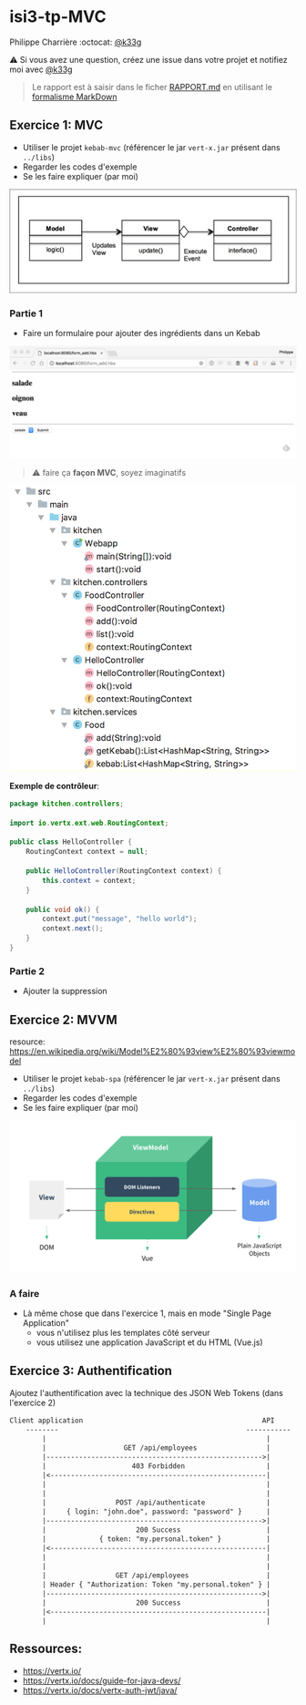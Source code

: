 # isi3-tp-MVC

Philippe Charrière :octocat: [@k33g](https://github.com/k33g)

:warning: Si vous avez une question, créez une issue dans votre projet et notifiez moi avec [@k33g](https://github.com/k33g)

> Le rapport est à saisir dans le ficher [RAPPORT.md](RAPPORT.md) en utilisant le [formalisme MarkDown](https://guides.github.com/features/mastering-markdown/)



## Exercice 1: MVC

- Utiliser le projet `kebab-mvc` (référencer le jar `vert-x.jar` présent dans `../libs`)
- Regarder les codes d'exemple
- Se les faire expliquer (par moi)

![form](mvc.jpg)

### Partie 1

- Faire un formulaire pour ajouter des ingrédients dans un Kebab

![form](01.png)

> :warning: faire ça **façon MVC**, soyez imaginatifs

![form](02.png)

**Exemple de contrôleur**:
```java
package kitchen.controllers;

import io.vertx.ext.web.RoutingContext;

public class HelloController {
    RoutingContext context = null;

    public HelloController(RoutingContext context) {
        this.context = context;
    }

    public void ok() {
        context.put("message", "hello world");
        context.next();
    }
}
```

### Partie 2

- Ajouter la suppression

## Exercice 2: MVVM

resource: https://en.wikipedia.org/wiki/Model%E2%80%93view%E2%80%93viewmodel

- Utiliser le projet `kebab-spa` (référencer le jar `vert-x.jar` présent dans `../libs`)
- Regarder les codes d'exemple
- Se les faire expliquer (par moi)

![form](mvvm.png)

### A faire

- Là même chose que dans l'exercice 1, mais en mode  "Single Page Application"
  - vous n'utilisez plus les templates côté serveur
  - vous utilisez une application JavaScript et du HTML (Vue.js)

## Exercice 3: Authentification

Ajoutez l'authentification avec la technique des JSON Web Tokens (dans l'exercice 2)

```
Client application                                            API
    --------                                              -----------
        |                                                      |
        |                   GET /api/employees                 |
        |----------------------------------------------------->|
        |                     403 Forbidden                    |
        |<-----------------------------------------------------|
        |                                                      |
        |                                                      |
        |                 POST /api/authenticate               |
        |     { login: "john.doe", password: "password" }      |
        |----------------------------------------------------->|
        |                      200 Success                     |
        |             { token: "my.personal.token" }           |
        |<-----------------------------------------------------|
        |                                                      |
        |                                                      |
        |                 GET /api/employees                   |
        | Header { "Authorization: Token "my.personal.token" } |
        |----------------------------------------------------->|
        |                      200 Success                     |
        |<-----------------------------------------------------|
        |                                                      |
```


## Ressources:

- https://vertx.io/
- https://vertx.io/docs/guide-for-java-devs/
- https://vertx.io/docs/vertx-auth-jwt/java/




